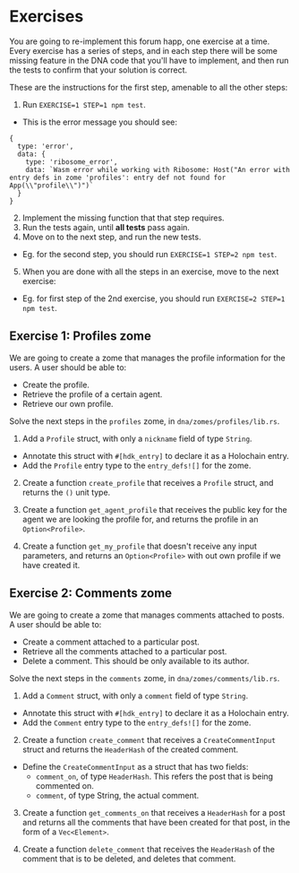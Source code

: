 # Exercises

You are going to re-implement this forum happ, one exercise at a time. Every exercise has a series of steps, and in each step there will be some missing feature in the DNA code that you'll have to implement, and then run the tests to confirm that your solution is correct.

These are the instructions for the first step, amenable to all the other steps:

1. Run `EXERCISE=1 STEP=1 npm test`.

- This is the error message you should see:

```
{
  type: 'error',
  data: {
    type: 'ribosome_error',
    data: `Wasm error while working with Ribosome: Host("An error with entry defs in zome 'profiles': entry def not found for App(\\"profile\\")")`
  }
}
```

2. Implement the missing function that that step requires.
3. Run the tests again, until **all tests** pass again.
4. Move on to the next step, and run the new tests.

- Eg. for the second step, you should run `EXERCISE=1 STEP=2 npm test`.

5. When you are done with all the steps in an exercise, move to the next exercise:

- Eg. for first step of the 2nd exercise, you should run `EXERCISE=2 STEP=1 npm test`.

## Exercise 1: Profiles zome

We are going to create a zome that manages the profile information for the users. A user should be able to:

- Create the profile.
- Retrieve the profile of a certain agent.
- Retrieve our own profile.

Solve the next steps in the `profiles` zome, in `dna/zomes/profiles/lib.rs`.

1. Add a `Profile` struct, with only a `nickname` field of type `String`.

- Annotate this struct with `#[hdk_entry]` to declare it as a Holochain entry.
- Add the `Profile` entry type to the `entry_defs![]` for the zome.

2. Create a function `create_profile` that receives a `Profile` struct, and returns the `()` unit type.

3. Create a function `get_agent_profile` that receives the public key for the agent we are looking the profile for, and returns the profile in an `Option<Profile>`.

4. Create a function `get_my_profile` that doesn't receive any input parameters, and returns an `Option<Profile>` with out own profile if we have created it.

## Exercise 2: Comments zome

We are going to create a zome that manages comments attached to posts. A user should be able to:

- Create a comment attached to a particular post.
- Retrieve all the comments attached to a particular post.
- Delete a comment. This should be only available to its author.

Solve the next steps in the `comments` zome, in `dna/zomes/comments/lib.rs`.

1. Add a `Comment` struct, with only a `comment` field of type `String`.

- Annotate this struct with `#[hdk_entry]` to declare it as a Holochain entry.
- Add the `Comment` entry type to the `entry_defs![]` for the zome.

2. Create a function `create_comment` that receives a `CreateCommentInput` struct and returns the `HeaderHash` of the created comment.

- Define the `CreateCommentInput` as a struct that has two fields:
  - `comment_on`, of type `HeaderHash`. This refers the post that is being commented on.
  - `comment`, of type String, the actual comment.

3. Create a function `get_comments_on` that receives a `HeaderHash` for a post and returns all the comments that have been created for that post, in the form of a `Vec<Element>`.

4. Create a function `delete_comment` that receives the `HeaderHash` of the comment that is to be deleted, and deletes that comment.
